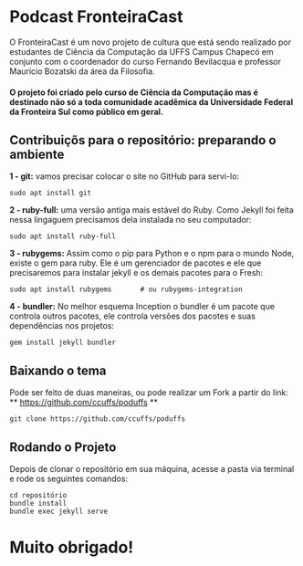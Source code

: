 
# Podcast FronteiraCast

  O FronteiraCast é um novo projeto de cultura que está sendo realizado por estudantes de Ciência da Computação da UFFS Campus Chapecó em conjunto com o coordenador do curso Fernando Bevilacqua e professor Maurício Bozatski da área da Filosofia.


#### O projeto foi criado pelo curso de Ciência da Computação mas é destinado não só a toda comunidade acadêmica da Universidade Federal da Fronteira Sul como público em geral.




## Contribuiçõs para o repositório: preparando o ambiente


**1 - git:** vamos precisar colocar o site no GitHub para servi-lo:

```
sudo apt install git
```

**2 - ruby-full:** uma versão antiga mais estável do Ruby. Como Jekyll foi feita nessa lingaguem precisamos dela instalada no seu computador:

```
sudo apt install ruby-full
```

**3 - rubygems:** Assim como o pip para Python e o npm para o mundo Node, existe o gem para ruby. Ele é um gerenciador de pacotes e ele que precisaremos para instalar jekyll e os demais pacotes para o Fresh:

```
sudo apt install rubygems       # ou rubygems-integration
```

**4 - bundler:** No melhor esquema Inception o bundler é um pacote que controla outros pacotes, ele controla versões dos pacotes e suas dependências nos projetos:

```
gem install jekyll bundler
```


## Baixando o tema

Pode ser feito de duas maneiras, ou pode realizar um Fork a partir do link: ** https://github.com/ccuffs/poduffs **

```
git clone https://github.com/ccuffs/poduffs
```


## Rodando o Projeto

Depois de clonar o repositório em sua máquina, acesse a pasta via terminal e rode os seguintes comandos: 

```
cd repositório
bundle install
bundle exec jekyll serve
```


# Muito obrigado!
